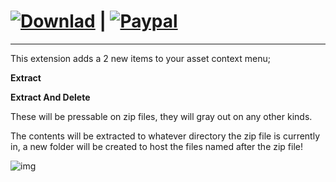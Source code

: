 # [![Downlad][download-badge]][download-link] | [![Paypal][paypal-badge]][paypal-link]

[download-badge]: https://img.shields.io/badge/Download-Latest-green
[download-link]: https://github.com/imememani/Unity-ZipExtractor/releases

[paypal-badge]: https://img.shields.io/badge/Paypal-Donate!-%23003087.svg?logo=paypal&style=flat
[paypal-link]: https://paypal.me/1MemeMan1

[preview]: https://i.imgur.com/nZs9Fr3.png

---

This extension adds a 2 new items to your asset context menu;

**Extract**

**Extract And Delete**

These will be pressable on zip files, they will gray out on any other kinds.

The contents will be extracted to whatever directory the zip file is currently in, a new folder will be created to host the files named after the zip file!

![img][preview]
